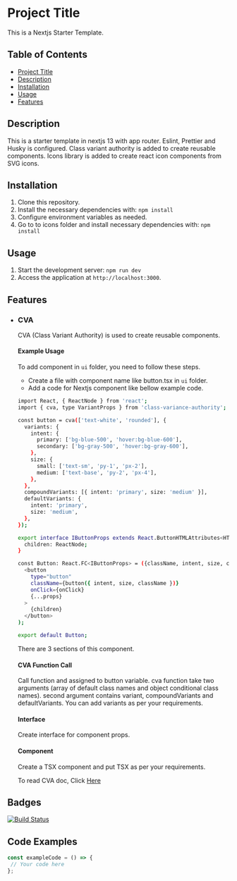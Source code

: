 # Project Title

This is a Nextjs Starter Template.

## Table of Contents

- [Project Title](#project-title)
- [Description](#description)
- [Installation](#installation)
- [Usage](#usage)
- [Features](#features)

## Description

This is a starter template in nextjs 13 with app router. Eslint, Prettier and Husky is configured. Class variant authority is added to create reusable components. Icons library is added to create react icon components from SVG icons. 

## Installation

1. Clone this repository.
2. Install the necessary dependencies with:
   ``` npm install ```
3. Configure environment variables as needed.
4. Go to to icons folder and install necessary dependencies with: 
``` npm install ```

## Usage

1. Start the development server:
     ```npm run dev```
2. Access the application at `http://localhost:3000`.

## Features

- ### CVA
  CVA (Class Variant Authority) is used to create reusable components. 


  #### Example Usage

  To add component in `ui` folder, you need to follow these steps.

  - Create a file with component name like button.tsx in `ui` folder.
  - Add a code for Nextjs component like bellow example code.

  ```bash
  import React, { ReactNode } from 'react';
  import { cva, type VariantProps } from 'class-variance-authority';

  const button = cva(['text-white', 'rounded'], {
    variants: {
      intent: {
        primary: ['bg-blue-500', 'hover:bg-blue-600'],
        secondary: ['bg-gray-500', 'hover:bg-gray-600'],
      },
      size: {
        small: ['text-sm', 'py-1', 'px-2'],
        medium: ['text-base', 'py-2', 'px-4'],
      },
    },
    compoundVariants: [{ intent: 'primary', size: 'medium' }],
    defaultVariants: {
      intent: 'primary',
      size: 'medium',
    },
  });

  export interface IButtonProps extends React.ButtonHTMLAttributes<HTMLButtonElement>, VariantProps<typeof button> {
    children: ReactNode;
  }

  const Button: React.FC<IButtonProps> = ({className, intent, size, children, onClick, ...props}): ReactNode => (
    <button
      type="button"
      className={button({ intent, size, className })}
      onClick={onClick}
      {...props}
    >
      {children}
    </button>
  );

  export default Button;
  ```

  There are 3 sections of this component.

  #### CVA Function Call

  Call function and assigned to button variable. cva function take two arguments (array of default class names and object conditional class names). second argument contains variant, compoundVariants and defaultVariants. You can add variants as per your requirements.

  #### Interface

  Create interface for component props.

  #### Component

  Create a TSX component and put TSX as per your requirements.

  To read CVA doc, Click [Here](https://cva.style/docs)

## Badges

[![Build Status](https://img.shields.io/travis/username/repo.svg)](https://travis-ci.org/username/repo)


## Code Examples

```javascript
const exampleCode = () => {
 // Your code here
};

